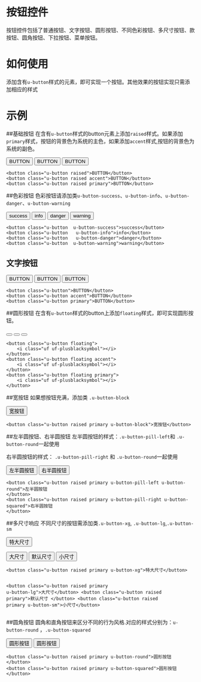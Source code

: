 # 按钮控件

按钮控件包括了普通按钮、文字按钮、圆形按钮、不同色彩按钮、多尺寸按钮、款按钮、圆角按钮、下拉按钮、菜单按钮。

# 如何使用

添加含有`u-button`样式的元素，即可实现一个按钮。其他效果的按钮实现只需添加相应的样式

# 示例


##基础按钮
在含有`u-button`样式的button元素上添加`raised`样式。如果添加`primary`样式，按钮的背景色为系统的主色，如果添加`accent`样式,按钮的背景色为系统的副色。
<div class="example-content"><button class="u-button raised">BUTTON</button>
<button class="u-button raised accent">BUTTON</button>
<button class="u-button raised primary">BUTTON</button></div>
<div class="examples-code"><pre><code>&lt;button class="u-button raised">BUTTON&lt;/button>
&lt;button class="u-button raised accent">BUTTON&lt;/button>
&lt;button class="u-button raised primary">BUTTON&lt;/button></code></pre>
</div>

##色彩按钮
色彩按钮请添加类`u-button-success`、`u-button-info`、`u-button-danger`、`u-button-warning`
<div class="example-content"><button class="u-button  u-button-success">success</button>
<button class="u-button   u-button-info">info</button>
<button class="u-button   u-button-danger">danger</button>
<button class="u-button  u-button-warning">warning</button></div>
<div class="examples-code"><pre><code>&lt;button class="u-button  u-button-success">success&lt;/button>
&lt;button class="u-button   u-button-info">info&lt;/button>
&lt;button class="u-button   u-button-danger">danger&lt;/button>
&lt;button class="u-button  u-button-warning">warning&lt;/button></code></pre>
</div>

## 文字按钮
<div class="example-content"><button class="u-button">BUTTON</button>
<button class="u-button accent">BUTTON</button>
<button class="u-button primary">BUTTON</button></div>
<div class="examples-code"><pre><code>&lt;button class="u-button">BUTTON&lt;/button>
&lt;button class="u-button accent">BUTTON&lt;/button>
&lt;button class="u-button primary">BUTTON&lt;/button></code></pre>
</div>

##圆形按钮
在含有`u-button`样式的button上添加`floating`样式，即可实现圆形按钮。
<div class="example-content"><button class="u-button floating">
    <i class="uf uf-plusblacksymbol"></i>
</button>
<button class="u-button floating accent">
    <i class="uf uf-plusblacksymbol"></i>
</button>
<button class="u-button floating primary">
    <i class="uf uf-plusblacksymbol"></i>
</button></div>
<div class="examples-code"><pre><code>&lt;button class="u-button floating">
    &lt;i class="uf uf-plusblacksymbol">&lt;/i>
&lt;/button>
&lt;button class="u-button floating accent">
    &lt;i class="uf uf-plusblacksymbol">&lt;/i>
&lt;/button>
&lt;button class="u-button floating primary">
    &lt;i class="uf uf-plusblacksymbol">&lt;/i>
&lt;/button></code></pre>
</div>

##宽按钮
如果想按钮充满，添加类 `.u-button-block `
<div class="example-content"><button class="u-button raised primary u-button-block">宽按钮</button>   
</div>
<div class="examples-code"><pre><code>&lt;button class="u-button raised primary u-button-block">宽按钮&lt;/button>   
</code></pre>
</div>

##左半圆按钮、右半圆按钮
左半圆按钮的样式：`.u-button-pill-left`和 `.u-button-round`一起使用

右半圆按钮的样式： `.u-button-pill-right` 和 `.u-button-round`一起使用

<div class="example-content"><button class="u-button raised primary u-button-pill-left u-button-round">左半圆按钮
</button>
<button class="u-button raised primary u-button-pill-right u-button-squared">右半圆按钮
</button></div>
<div class="examples-code"><pre><code>&lt;button class="u-button raised primary u-button-pill-left u-button-round">左半圆按钮
&lt;/button>
&lt;button class="u-button raised primary u-button-pill-right u-button-squared">右半圆按钮
&lt;/button></code></pre>
</div>

##多尺寸响应
不同尺寸的按钮需添加类`.u-button-xg`, `.u-button-lg`,`.u-button-sm`
<div class="example-content"><button class="u-button raised primary u-button-xg">特大尺寸</button>

<button class="u-button raised primary u-button-lg">大尺寸</button>
<button class="u-button raised primary">默认尺寸
</button>
<button class="u-button raised primary u-button-sm">小尺寸</button></div>
<div class="examples-code"><pre><code>&lt;button class="u-button raised primary u-button-xg">特大尺寸&lt;/button>

&lt;button class="u-button raised primary u-button-lg">大尺寸&lt;/button>
&lt;button class="u-button raised primary">默认尺寸
&lt;/button>
&lt;button class="u-button raised primary u-button-sm">小尺寸&lt;/button></code></pre>
</div>

##圆角按钮
圆角和直角按钮来区分不同的行为风格.对应的样式分别为：`u-button-round` ，`.u-button-squared`
<div class="example-content"><button class="u-button raised primary u-button-round">圆形按钮
</button>
<button class="u-button raised primary u-button-squared">圆形按钮
</button></div>
<div class="examples-code"><pre><code>&lt;button class="u-button raised primary u-button-round">圆形按钮
&lt;/button>
&lt;button class="u-button raised primary u-button-squared">圆形按钮
&lt;/button></code></pre>
</div>


<!--### 示例1

示例1说明

### 示例2

示例2说-->

